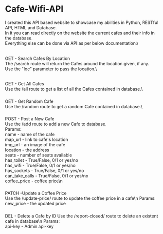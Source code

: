 # Cafe-Wifi-API
I created this API based website to showcase my abilities in Python, RESTful API, HTML and Database.\
In it you can read directly on the website the current cafes and their info in the database.\
Everything else can be done via API as per below documentation:\
######
GET - Search Cafes By Location\
The /search route will return the Cafes around the location given, if any.\
Use the "loc" parameter to pass the location.\
######
GET - Get All Cafes\
Use the /all route to get a list of all the Cafes contained in database.\
#####
GET - Get Random Cafe\
Use the /random route to get a random Cafe contained in database.\
#####
POST - Post a New Cafe\
Use the /add route to add a new Cafe to database.\
Params:\
name - name of the cafe\
map_url -  link to cafe's location\
img_url - an image of the cafe\
location - the address\
seats - number of seats available\
has_toilet - True/False, 0/1 or yes/no\
has_wifi - True/False, 0/1 or yes/no\
has_sockets - True/False, 0/1 or yes/no\
can_take_calls - True/False, 0/1 or yes/no\
coffee_price - coffee price\n
#####
PATCH -Update a Coffee Price\
Use the /update-price/<cafe-id> route to update the coffee price in a cafe\n
Params:\
new_price - the updated price
#####
DEL - Delete a Cafe by ID
Use the /report-closed/<cafe-id> route to delete an existent cafe in database\n
Params:\
api-key - Admin api-key






